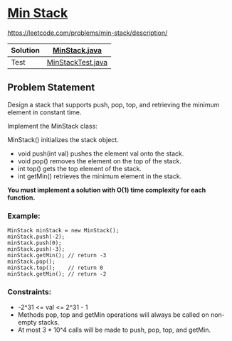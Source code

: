 # [Min Stack](https://leetcode.com/problems/min-stack/description/)
https://leetcode.com/problems/min-stack/description/

| Solution | [MinStack.java](../../src/main/java/org/example/stack/MinStack.java)                        |
|----------|---------------------------------------------------------------------------------------------|
| Test     | [MinStackTest.java](../../src/test/java/org/example/stack/MinStackTest.java) |

## Problem Statement
Design a stack that supports push, pop, top, and retrieving the minimum element in constant time.

Implement the MinStack class:

MinStack() initializes the stack object.
- void push(int val) pushes the element val onto the stack.
- void pop() removes the element on the top of the stack.
- int top() gets the top element of the stack.
- int getMin() retrieves the minimum element in the stack.

**You must implement a solution with O(1) time complexity for each function.**

### Example:
```
MinStack minStack = new MinStack();
minStack.push(-2);
minStack.push(0);
minStack.push(-3);
minStack.getMin(); // return -3
minStack.pop();
minStack.top();    // return 0
minStack.getMin(); // return -2
```

### Constraints:

- -2^31 <= val <= 2^31 - 1
- Methods pop, top and getMin operations will always be called on non-empty stacks.
- At most 3 * 10^4 calls will be made to push, pop, top, and getMin.